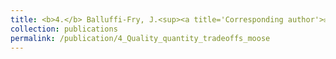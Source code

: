 ```yaml
---
title: <b>4.</b> Balluffi-Fry, J.<sup><a title='Corresponding author'>✉</a></sup>, Leroux, S. J., Wiersma, Y. F., Heckford, T. R., <u>Rizzuto, M.</u>, Richmond, I. C., Vander Wal, E. [in review]. **Quantity-quality trade-offs revealed using a multiscale test of herbivore resource selection on elemental landscapes.**
collection: publications
permalink: /publication/4_Quality_quantity_tradeoffs_moose
---
```

